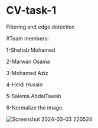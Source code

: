 # CV-task-1
Filtering and edge detection


#Team members:

1-Shehab Mohamed 

2-Marwan Osama

3-Mohamed Aziz

4-Heidi Hussin

5-Salema AbdalTawab



6-Normalize the image.

![Screenshot 2024-03-03 220524](https://github.com/Shehab-Hegab/CV-task-1/assets/137138481/5cd9b602-9b62-4b8d-9830-d33d96bbedf9)

